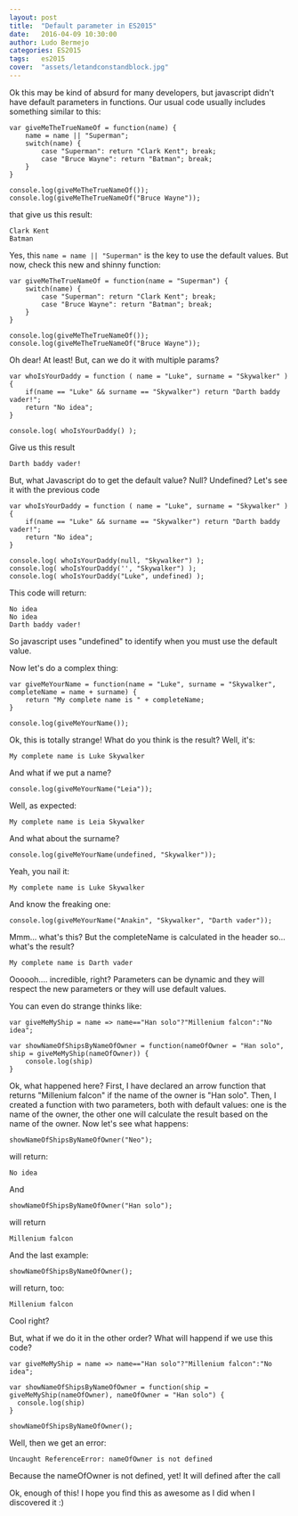 ```yaml
---
layout: post
title:  "Default parameter in ES2015"
date:   2016-04-09 10:30:00
author: Ludo Bermejo
categories: ES2015 
tags:	es2015
cover:  "assets/letandconstandblock.jpg"
---
```


Ok this may be kind of absurd for many developers, but javascript didn't have default parameters in functions. Our usual code usually includes something similar to this:

    var giveMeTheTrueNameOf = function(name) {
        name = name || "Superman";
        switch(name) {
            case "Superman": return "Clark Kent"; break;
            case "Bruce Wayne": return "Batman"; break;
        }
    }

    console.log(giveMeTheTrueNameOf());
    console.log(giveMeTheTrueNameOf("Bruce Wayne"));
        
that give us this result:
        
    Clark Kent
    Batman
        
Yes, this `name = name || "Superman"` is the key to use the default values. But now, check this new and shinny function:
         
    var giveMeTheTrueNameOf = function(name = "Superman") {
        switch(name) {
            case "Superman": return "Clark Kent"; break;
            case "Bruce Wayne": return "Batman"; break;
        }
    }

    console.log(giveMeTheTrueNameOf());
    console.log(giveMeTheTrueNameOf("Bruce Wayne"));
    
Oh dear! At least! But, can we do it with multiple params?

    var whoIsYourDaddy = function ( name = "Luke", surname = "Skywalker" ) {
        if(name == "Luke" && surname == "Skywalker") return "Darth baddy vader!";
        return "No idea";
    }
    
    console.log( whoIsYourDaddy() );
    
Give us this result    

    Darth baddy vader!
    
But, what Javascript do to get the default value? Null? Undefined? Let's see it with the previous code
    
    
    var whoIsYourDaddy = function ( name = "Luke", surname = "Skywalker" ) {
        if(name == "Luke" && surname == "Skywalker") return "Darth baddy vader!";
        return "No idea";
    }
    
    console.log( whoIsYourDaddy(null, "Skywalker") );
    console.log( whoIsYourDaddy('', "Skywalker") );
    console.log( whoIsYourDaddy("Luke", undefined) );
    
This code will return:
    
    No idea
    No idea
    Darth baddy vader!

So javascript uses "undefined" to identify when you must use the default value.
    
Now let's do a complex thing:

    var giveMeYourName = function(name = "Luke", surname = "Skywalker", completeName = name + surname) {
        return "My complete name is " + completeName;    
    }

    console.log(giveMeYourName());
    
Ok, this is totally strange! What do you think is the result? Well, it's:
        
    My complete name is Luke Skywalker
    
And what if we put a name?    

    console.log(giveMeYourName("Leia"));
        
Well, as expected:
        
    My complete name is Leia Skywalker
        
And what about the surname?        
        
    console.log(giveMeYourName(undefined, "Skywalker"));
        
Yeah, you nail it:
        
    My complete name is Luke Skywalker
        
And know the freaking one:
        
    console.log(giveMeYourName("Anakin", "Skywalker", "Darth vader"));

Mmm... what's this? But the completeName is calculated in the header so... what's the result?

    My complete name is Darth vader
    
Oooooh.... incredible, right? Parameters can be dynamic and they will respect the new parameters or they will use default values.
 
You can even do strange thinks like:
 
    var giveMeMyShip = name => name=="Han solo"?"Millenium falcon":"No idea";
    
    var showNameOfShipsByNameOfOwner = function(nameOfOwner = "Han solo", ship = giveMeMyShip(nameOfOwner)) {
        console.log(ship)
    }

   
    
Ok, what happened here? First, I have declared an arrow function that returns "Millenium falcon" if the name of the owner is "Han solo". Then, I created a function with two parameters, both with default values: one is the name of the owner, the other one will calculate the result based on the name of the owner. Now let's see what happens:

    showNameOfShipsByNameOfOwner("Neo");
    
will return:
    
    No idea
           
And 
           
    showNameOfShipsByNameOfOwner("Han solo");
           
will return
           
    Millenium falcon
           
And the last example:
           
    showNameOfShipsByNameOfOwner();
          
will return, too:
          
    Millenium falcon

Cool right?
          
But, what if we do it in the other order? What will happend if we use this code?
          
    var giveMeMyShip = name => name=="Han solo"?"Millenium falcon":"No idea";
    
    var showNameOfShipsByNameOfOwner = function(ship = giveMeMyShip(nameOfOwner), nameOfOwner = "Han solo") {
      console.log(ship)
    }

    showNameOfShipsByNameOfOwner();
    
Well, then we get an error:
    
    Uncaught ReferenceError: nameOfOwner is not defined
    
Because the nameOfOwner is not defined, yet! It will defined after the call

Ok, enough of this! I hope you find this as awesome as I did when I discovered it :)


    